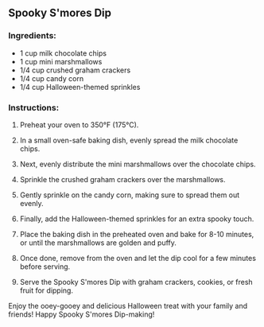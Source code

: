 ## Spooky S'mores Dip

### Ingredients:

- 1 cup milk chocolate chips
- 1 cup mini marshmallows
- 1/4 cup crushed graham crackers
- 1/4 cup candy corn
- 1/4 cup Halloween-themed sprinkles

### Instructions:

1. Preheat your oven to 350°F (175°C).

2. In a small oven-safe baking dish, evenly spread the milk chocolate chips.

3. Next, evenly distribute the mini marshmallows over the chocolate chips.

4. Sprinkle the crushed graham crackers over the marshmallows.

5. Gently sprinkle on the candy corn, making sure to spread them out evenly.

6. Finally, add the Halloween-themed sprinkles for an extra spooky touch.

7. Place the baking dish in the preheated oven and bake for 8-10 minutes, or until the marshmallows are golden and puffy.

8. Once done, remove from the oven and let the dip cool for a few minutes before serving.

9. Serve the Spooky S'mores Dip with graham crackers, cookies, or fresh fruit for dipping.

Enjoy the ooey-gooey and delicious Halloween treat with your family and friends! Happy Spooky S'mores Dip-making!